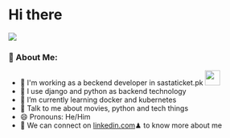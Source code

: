 # Hi there

![](https://camo.githubusercontent.com/992babdffd8c74a1502de375fbdf7e4d54773242/68747470733a2f2f6d656469612e67697068792e636f6d2f6d656469612f53576f536b4e36447854737a71494b4571762f67697068792e676966)

### 🤵 About Me:
- 🏦 I'm working as a beckend developer in sastaticket.pk
      <img src="https://media.giphy.com/media/WUlplcMpOCEmTGBtBW/giphy.gif" width="30">
- 🤔 I use django and python as backend technology
- 🌱 I’m currently learning docker and kubernetes
- 💬 Talk to me about movies, python and tech things
- 😄 Pronouns: He/Him
- 👯 We can connect on [linkedin.com](https://www.linkedin.com/in/ali-haider-malik-34b8ba194/)♟ to know more about me
